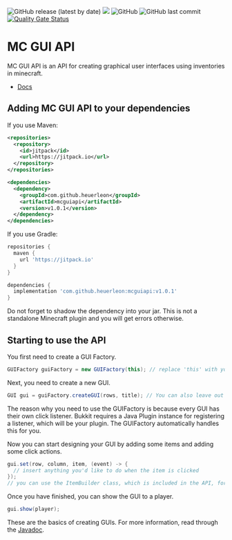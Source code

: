 ![GitHub release (latest by date)](https://img.shields.io:/github/v/release/heuerleon/mcguiapi)
[![](https://jitpack.io/v/heuerleon/mcguiapi.svg)](https://jitpack.io/#heuerleon/mcguiapi)
![GitHub](https://img.shields.io:/github/license/heuerleon/mcguiapi)
![GitHub last commit](https://img.shields.io:/github/last-commit/heuerleon/mcguiapi)
[![Quality Gate Status](https://sonarcloud.io/api/project_badges/measure?project=heuerleon_mcguiapi&metric=alert_status)](https://sonarcloud.io/summary/new_code?id=heuerleon_mcguiapi)
# MC GUI API
MC GUI API is an API for creating graphical user interfaces using inventories in minecraft.
- [Docs](https://heuerleon.github.io/mcguiapi/)

## Adding MC GUI API to your dependencies
If you use Maven:
```xml
<repositories>
  <repository>
    <id>jitpack</id>
    <url>https://jitpack.io</url>
  </repository>
</repositories>

<dependencies>
  <dependency>
    <groupId>com.github.heuerleon</groupId>
    <artifactId>mcguiapi</artifactId>
    <version>v1.0.1</version>
  </dependency>
</dependencies>
```

If you use Gradle:
```groovy
repositories {
  maven {
    url 'https://jitpack.io'
  }
}

dependencies {
  implementation 'com.github.heuerleon:mcguiapi:v1.0.1'
}
```

Do not forget to shadow the dependency into your jar. This is not a standalone Minecraft plugin and you will get errors otherwise.

## Starting to use the API
You first need to create a GUI Factory.
```java
GUIFactory guiFactory = new GUIFactory(this); // replace 'this' with your Java Plugin instance if you don't call this in your main.
```

Next, you need to create a new GUI.
```java
GUI gui = guiFactory.createGUI(rows, title); // You can also leave out title if you don't wish to set a custom title.
```

The reason why you need to use the GUIFactory is because every GUI has their own click listener. Bukkit requires a Java Plugin instance for registering a listener, which will be your plugin. The GUIFactory automatically handles this for you.

Now you can start designing your GUI by adding some items and adding some click actions.
```java
gui.set(row, column, item, (event) -> {
  // insert anything you'd like to do when the item is clicked
});
// you can use the ItemBuilder class, which is included in the API, for adding items
```

Once you have finished, you can show the GUI to a player.
```java
gui.show(player);
```

These are the basics of creating GUIs. For more information, read through the [Javadoc](https://heuerleon.github.io/mcguiapi/).
